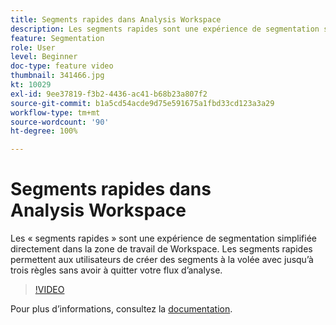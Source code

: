 ```yaml
---
title: Segments rapides dans Analysis Workspace
description: Les segments rapides sont une expérience de segmentation simplifiée directement dans la zone de travail de Workspace. Les segments rapides permettent aux utilisateurs de créer des segments à la volée avec jusqu’à trois règles sans avoir à quitter votre flux d’analyse.
feature: Segmentation
role: User
level: Beginner
doc-type: feature video
thumbnail: 341466.jpg
kt: 10029
exl-id: 9ee37819-f3b2-4436-ac41-b68b23a807f2
source-git-commit: b1a5cd54acde9d75e591675a1fbd33cd123a3a29
workflow-type: tm+mt
source-wordcount: '90'
ht-degree: 100%

---
```


# Segments rapides dans Analysis Workspace

Les « segments rapides » sont une expérience de segmentation simplifiée directement dans la zone de travail de Workspace. Les segments rapides permettent aux utilisateurs de créer des segments à la volée avec jusqu’à trois règles sans avoir à quitter votre flux d’analyse.

>[!VIDEO](https://video.tv.adobe.com/v/341466/?quality=12&learn=on)

Pour plus dʼinformations, consultez la [documentation](https://experienceleague.adobe.com/docs/analytics/analyze/analysis-workspace/components/segments/quick-segments.html?lang=fr).
